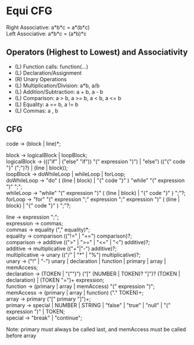 # Equi CFG

Right Associative: a\*b\*c = a\*(b\*c)  
Left Associative: a\*b\*c = (a\*b)\*c  

## Operators (Highest to Lowest) and Associativity
 * (L) Function calls: function(...)
 * (L) Declaration/Assignment
 * (R) Unary Operations
 * (L) Multiplication/Division: a\*b, a/b
 * (L) Addition/Subtraction: a + b, a - b
 * (L) Comparison: a > b, a >= b, a < b, a <= b
 * (L) Equality: a == b, a != b
 * (L) Commas: a , b

## CFG
code -> (block | line)\*;  

block -> logicalBlock | loopBlock;  
logicalBlock -> ((("if" | ("else" "if")) "(" expression ")") | "else") (("{" code "}" (";")?) | (line | block));  
loopBlock -> doWhileLoop | whileLoop | forLoop;  
doWhileLoop -> "do" ( (line | block) | "{" code "}" ) "while" "(" expression ")" ";";  
whileLoop -> "while" "(" expression ")" ( (line | block) | "{" code "}" )  ";"?;  
forLoop -> "for" "(" expression ";" expression ";" expression ")" ( (line | block) | "{" code "}" )  ";"?;  

line -> expression ";";   
expression -> commas;  
commas -> equality ("," equality)\*;  
equality -> comparison (("!=" | "==") comparison)?;  
comparison -> additive ((">" | ">=" | "<=" | "<") additive)?;  
additive -> multiplicative (("+"|"-") additive)?;  
multiplicative -> unary (("/" | "\*" | "%") multiplicative)?;  
unary -> ("!" | "-") unary | declaration | function | primary | array | memAccess;  
declaration -> (TOKEN | "("")") ("[" (NUMBER | TOKEN)? "]")? (TOKEN | declaration) | (TOKEN "=")+ expression;  
function -> (primary | array | memAccess) "(" expression ")";  
memAccess -> (primary | array | function) ("." TOKEN)+;  
array -> primary ("[" primary "]")+;  
primary -> special | NUMBER | STRING | "false" | "true" | "null" | "(" expression ")" | TOKEN;  
special -> "break" | "continue";  

Note: primary must always be called last, and memAccess must be called before array  
